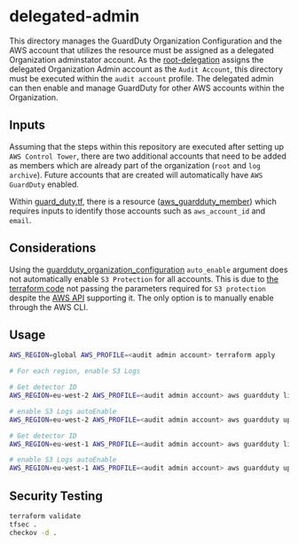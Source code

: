 # delegated-admin

This directory manages the GuardDuty Organization Configuration and the AWS account that utilizes the resource must be assigned as a delegated Organization adminstator account. As the [root-delegation](../root-delegation) assigns the delegated Organization Admin account as the `Audit Account`, this directory must be executed within the `audit account` profile. The delegated admin can then enable and manage GuardDuty for other AWS accounts within the Organization.

## Inputs

Assuming that the steps within this repository are executed after setting up `AWS Control Tower`, there are two additional accounts that need to be added as members which are already part of the organization (`root` and `log archive`). Future accounts that are created will automatically have `AWS GuardDuty` enabled.

Within [guard_duty.tf](./guardduty/guard_duty.tf), there is a resource ([aws_guardduty_member](https://registry.terraform.io/providers/hashicorp/aws/latest/docs/resources/guardduty_member)) which requires inputs to identify those accounts such as `aws_account_id` and `email`.

## Considerations

Using the [guardduty_organization_configuration](https://registry.terraform.io/providers/hashicorp/aws/latest/docs/resources/guardduty_organization_configuration) `auto_enable` argument does not automatically enable `S3 Protection` for all accounts. This is due to [the terraform code](https://github.com/hashicorp/terraform-provider-aws/blob/main/aws/resource_aws_guardduty_organization_configuration.go#L24) not passing the parameters required for `S3 protection` despite the [AWS API](https://docs.aws.amazon.com/guardduty/latest/APIReference/API_UpdateOrganizationConfiguration.html#API_UpdateOrganizationConfiguration_RequestSyntax) supporting it. The only option is to manually enable through the AWS CLI.

## Usage

```bash
AWS_REGION=global AWS_PROFILE=<audit admin account> terraform apply

# For each region, enable S3 Logs

# Get detector ID
AWS_REGION=eu-west-2 AWS_PROFILE=<audit admin account> aws guardduty list-detectors

# enable S3 Logs autoEnable
AWS_REGION=eu-west-2 AWS_PROFILE=<audit admin account> aws guardduty update-organization-configuration --detector-id <detecter-id> --auto-enable --data-sources S3Logs={AutoEnable=true}

# Get detector ID
AWS_REGION=eu-west-1 AWS_PROFILE=<audit admin account> aws guardduty list-detectors

# enable S3 Logs autoEnable
AWS_REGION=eu-west-1 AWS_PROFILE=<audit admin account> aws guardduty update-organization-configuration --detector-id <detecter-id> --auto-enable --data-sources S3Logs={AutoEnable=true}
```

## Security Testing

```bash
terraform validate
tfsec .
checkov -d .
```